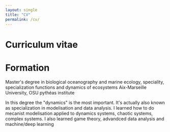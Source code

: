 ```yaml
---
layout: single
title: "CV"
permalink: /cv/
---
```


# Curriculum vitae

# Formation 
Master's degree in biological oceanography and marine ecology, speciality, specialization functions and dynamics of ecosystems
Aix-Marseille University, OSU pythéas institute

In this degree the "dynamics" is the most important. It's actually also known as specialization in modelisation and data analysis. 
I learned how to do mecanist modelisation applied to dynamics systems, chaotic systems, complex systems.
I also learned game theory, advandced data analysis and machine/deep learning
